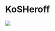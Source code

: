 # KoSHeroff

<img src="https://raw.githubusercontent.com/KoSHeroff/KoSHeroff/main/src/main.gif"></img>
